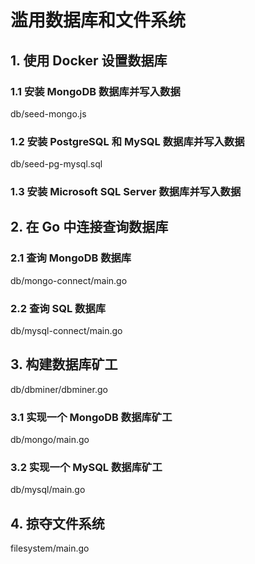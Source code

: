 # 滥用数据库和文件系统

## 1. 使用 Docker 设置数据库

### 1.1 安装 MongoDB 数据库并写入数据

db/seed-mongo.js

### 1.2 安装 PostgreSQL 和 MySQL 数据库并写入数据

db/seed-pg-mysql.sql

### 1.3 安装 Microsoft SQL Server 数据库并写入数据

## 2. 在 Go 中连接查询数据库

### 2.1 查询 MongoDB 数据库

db/mongo-connect/main.go

### 2.2 查询 SQL 数据库

db/mysql-connect/main.go

## 3. 构建数据库矿工

db/dbminer/dbminer.go

### 3.1 实现一个 MongoDB 数据库矿工

db/mongo/main.go

### 3.2 实现一个 MySQL 数据库矿工

db/mysql/main.go

## 4. 掠夺文件系统

filesystem/main.go